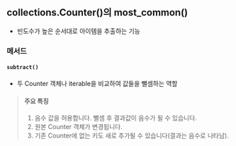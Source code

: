 <!-- @format -->

## collections.Counter()의 most_common()

- 빈도수가 높은 순서대로 아이템을 추출하는 기능


### 메서드

#### `subtract()`

- 두 Counter 객체나 iterable을 비교하여 값들을 뺄셈하는 역할

> #### 주요 특징
> 1.	음수 값을 허용합니다. 뺄셈 후 결과값이 음수가 될 수 있습니다.
> 2.	원본 Counter 객체가 변경됩니다.
> 3.	기존 Counter에 없는 키도 새로 추가될 수 있습니다(결과는 음수로 나타남).